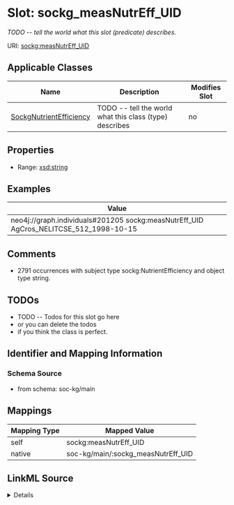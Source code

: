 

# Slot: sockg_measNutrEff_UID


_TODO -- tell the world what this slot (predicate) describes._





URI: [sockg:measNutrEff_UID](http://www.semanticweb.org/sockg/ontologies/2024/0/soil-carbon-ontology/measNutrEff_UID)



<!-- no inheritance hierarchy -->





## Applicable Classes

| Name | Description | Modifies Slot |
| --- | --- | --- |
| [SockgNutrientEfficiency](../classes/SockgNutrientEfficiency.md) | TODO -- tell the world what this class (type) describes |  no  |







## Properties

* Range: [xsd:string](http://www.w3.org/2001/XMLSchema#string)






## Examples

| Value |
| --- |
| neo4j://graph.individuals#201205 sockg:measNutrEff_UID AgCros_NELITCSE_512_1998-10-15 |

## Comments

* 2791 occurrences with subject type sockg:NutrientEfficiency and object type string.

## TODOs

* TODO -- Todos for this slot go here
* or you can delete the todos
* if you think the class is perfect.

## Identifier and Mapping Information







### Schema Source


* from schema: soc-kg/main




## Mappings

| Mapping Type | Mapped Value |
| ---  | ---  |
| self | sockg:measNutrEff_UID |
| native | soc-kg/main/:sockg_measNutrEff_UID |




## LinkML Source

<details>
```yaml
name: sockg_measNutrEff_UID
description: TODO -- tell the world what this slot (predicate) describes.
todos:
- TODO -- Todos for this slot go here
- or you can delete the todos
- if you think the class is perfect.
comments:
- 2791 occurrences with subject type sockg:NutrientEfficiency and object type string.
examples:
- value: neo4j://graph.individuals#201205 sockg:measNutrEff_UID AgCros_NELITCSE_512_1998-10-15
from_schema: soc-kg/main
rank: 1000
slot_uri: sockg:measNutrEff_UID
alias: sockg_measNutrEff_UID
domain_of:
- sockg_NutrientEfficiency
range: string

```
</details>